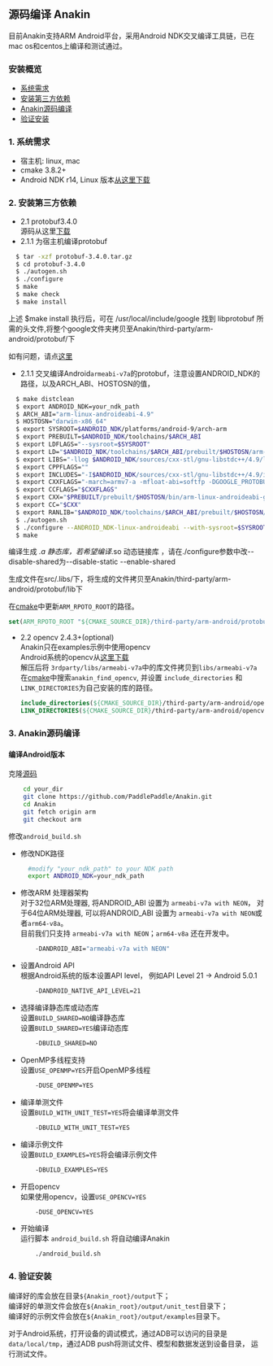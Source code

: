 ## 源码编译 Anakin ##

目前Anakin支持ARM Android平台，采用Android NDK交叉编译工具链，已在mac os和centos上编译和测试通过。

### 安装概览 ###

* [系统需求](#0001)
* [安装第三方依赖](#0002)
* [Anakin源码编译](#0003)
* [验证安装](#0004)


### <span id = '0001'> 1. 系统需求 </span> ###

*  宿主机: linux, mac    
*  cmake 3.8.2+    
*  Android NDK r14, Linux 版本[从这里下载](https://dl.google.com/android/repository/android-ndk-r14b-linux-x86_64.zip)

### <span id = '0002'> 2. 安装第三方依赖 </span> ###

- 2.1 protobuf3.4.0     
   源码从这里[下载](https://github.com/google/protobuf/releases/tag/v3.4.0)    
 - 2.1.1 为宿主机编译protobuf     
 ```bash
   $ tar -xzf protobuf-3.4.0.tar.gz  
   $ cd protobuf-3.4.0   
   $ ./autogen.sh  
   $ ./configure    
   $ make  
   $ make check   
   $ make install
   ```
   上述 $make install 执行后，可在 /usr/local/include/google 找到 libprotobuf 所需的头文件,将整个google文件夹拷贝至Anakin/third-party/arm-android/protobuf/下
   
   如有问题，请点[这里](https://github.com/google/protobuf/blob/v3.4.0/src/README.md)
    
 - 2.1.1 交叉编译Android`armeabi-v7a`的protobuf，注意设置ANDROID_NDK的路径，以及ARCH_ABI、HOSTOSN的值，   
 ```bash
   $ make distclean
   $ export ANDROID_NDK=your_ndk_path 
   $ ARCH_ABI="arm-linux-androideabi-4.9"
   $ HOSTOSN="darwin-x86_64"
   $ export SYSROOT=$ANDROID_NDK/platforms/android-9/arch-arm  
   $ export PREBUILT=$ANDROID_NDK/toolchains/$ARCH_ABI
   $ export LDFLAGS="--sysroot=$SYSROOT"
   $ export LD="$ANDROID_NDK/toolchains/$ARCH_ABI/prebuilt/$HOSTOSN/arm-linux-androideabi/bin/ld $LDFLAGS"
   $ export LIBS="-llog $ANDROID_NDK/sources/cxx-stl/gnu-libstdc++/4.9/libs/armeabi-v7a/libgnustl_static.a"
   $ export CPPFLAGS=""
   $ export INCLUDES="-I$ANDROID_NDK/sources/cxx-stl/gnu-libstdc++/4.9/include/ -I$ANDROID_NDK/platforms/android-9/arch-arm/usr/include/ -I$ANDROID_NDK/sources/cxx-stl/gnu-libstdc++/4.9/libs/armeabi-v7a/include/"
   $ export CXXFLAGS="-march=armv7-a -mfloat-abi=softfp -DGOOGLE_PROTOBUF_NO_RTTI --sysroot=$SYSROOT"
   $ export CCFLAGS="$CXXFLAGS"
   $ export CXX="$PREBUILT/prebuilt/$HOSTOSN/bin/arm-linux-androideabi-g++ $CXXFLAGS"
   $ export CC="$CXX"
   $ export RANLIB="$ANDROID_NDK/toolchains/$ARCH_ABI/prebuilt/$HOSTOSN/bin/arm-linux-androideabi-ranlib"  
   $ ./autogen.sh  
   $ ./configure --ANDROID_NDK-linux-androideabi --with-sysroot=$SYSROOT --enable-cross-compile --with-protoc=protoc --disable-shared CXX="$CXX" CC="$CC" LD="$LD"  
   $ make
  ```
  
  编译生成 *.a 静态库，若希望编译*.so 动态链接库 ，请在./configure参数中改--disable-shared为--disable-static --enable-shared
  
  生成文件在src/.libs/下，将生成的文件拷贝至Anakin/third-party/arm-android/protobuf/lib下
  
  在[cmake](../../cmake/find_modules.cmake)中更新`ARM_RPOTO_ROOT`的路径。        
  ```cmake
  set(ARM_RPOTO_ROOT "${CMAKE_SOURCE_DIR}/third-party/arm-android/protobuf")
  ```
  
- 2.2 opencv 2.4.3+(optional)    
    Anakin只在examples示例中使用opencv   
    Android系统的opencv从[这里下载](https://opencv.org/releases.html)    
    解压后将 `3rdparty/libs/armeabi-v7a`中的库文件拷贝到`libs/armeabi-v7a`    
    在[cmake](../../cmake/find_modules.cmake)中搜索`anakin_find_opencv`, 
    并设置 `include_directories` 和 `LINK_DIRECTORIES`为自己安装的库的路径。   
    ```cmake
    include_directories(${CMAKE_SOURCE_DIR}/third-party/arm-android/opencv/sdk/native/jni/include/)
    LINK_DIRECTORIES(${CMAKE_SOURCE_DIR}/third-party/arm-android/opencv/sdk/native/libs/armeabi-v7a/)
    ```
### <span id = '0003'> 3. Anakin源码编译 </span> ###

#### 编译Android版本

   克隆[源码](https://github.com/PaddlePaddle/Anakin/tree/arm)
```bash
    cd your_dir
    git clone https://github.com/PaddlePaddle/Anakin.git
    cd Anakin
    git fetch origin arm
    git checkout arm
  ```
  修改`android_build.sh`    
- 修改NDK路径    
  ```bash
    #modify "your_ndk_path" to your NDK path
    export ANDROID_NDK=your_ndk_path
  ```
- 修改ARM 处理器架构     
  对于32位ARM处理器, 将ANDROID_ABI 设置为 `armeabi-v7a with NEON`， 
  对于64位ARM处理器, 可以将ANDROID_ABI 设置为 `armeabi-v7a with NEON`或者`arm64-v8a`。        
  目前我们只支持 `armeabi-v7a with NEON`；`arm64-v8a` 还在开发中。      
  ```bash
      -DANDROID_ABI="armeabi-v7a with NEON"
  ```
- 设置Android API    
  根据Android系统的版本设置API level， 例如API Level 21 -> Android 5.0.1    
  ```bash
      -DANDROID_NATIVE_API_LEVEL=21
  ```

- 选择编译静态库或动态库    
  设置`BUILD_SHARED=NO`编译静态库    
  设置`BUILD_SHARED=YES`编译动态库    
  ```bash
      -DBUILD_SHARED=NO
  ```
- OpenMP多线程支持    
  设置`USE_OPENMP=YES`开启OpenMP多线程    
  ```bash
      -DUSE_OPENMP=YES
  ```
  
- 编译单测文件    
  设置`BUILD_WITH_UNIT_TEST=YES`将会编译单测文件    
    ```bash
        -DBUILD_WITH_UNIT_TEST=YES
    ```

- 编译示例文件    
  设置`BUILD_EXAMPLES=YES`将会编译示例文件    
    ```bash
        -DBUILD_EXAMPLES=YES
    ```
  
- 开启opencv    
  如果使用opencv，设置`USE_OPENCV=YES`    
    ```bash
        -DUSE_OPENCV=YES
    ```
    
- 开始编译    
  运行脚本 `android_build.sh` 将自动编译Anakin     
  ```bash
      ./android_build.sh
  ```

### <span id = '0004'> 4. 验证安装 </span> ###    
  编译好的库会放在目录`${Anakin_root}/output`下；    
  编译好的单测文件会放在`${Anakin_root}/output/unit_test`目录下；    
  编译好的示例文件会放在`${Anakin_root}/output/examples`目录下。
  
  对于Android系统，打开设备的调试模式，通过ADB可以访问的目录是`data/local/tmp`，通过ADB push将测试文件、模型和数据发送到设备目录， 运行测试文件。
